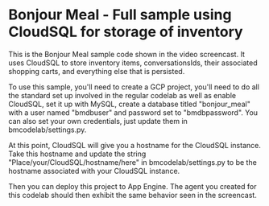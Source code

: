 # Bonjour Meal - Full sample using CloudSQL for storage of inventory

This is the Bonjour Meal sample code shown in the video screencast. It uses
CloudSQL to store inventory items, conversationsIds, their associated
shopping carts, and everything else that is persisted.

To use this sample, you'll need to create a GCP project, you'll need to do all
the standard set up involved in the regular codelab as well as enable CloudSQL,
set it up with MySQL, create a database titled "bonjour_meal" with a user named
"bmdbuser" and password set to "bmdbpassword". You can also set your own
credentials, just update them in bmcodelab/settings.py.

At this point, CloudSQL will give you a hostname for the CloudSQL instance.
Take this hostname and update the string "Place/your/CloudSQL/hostname/here" in
bmcodelab/settings.py to be the hostname associated with your CloudSQL instance.

Then you can deploy this project to App Engine. The agent you created for this
codelab should then exhibit the same behavior seen in the screencast.